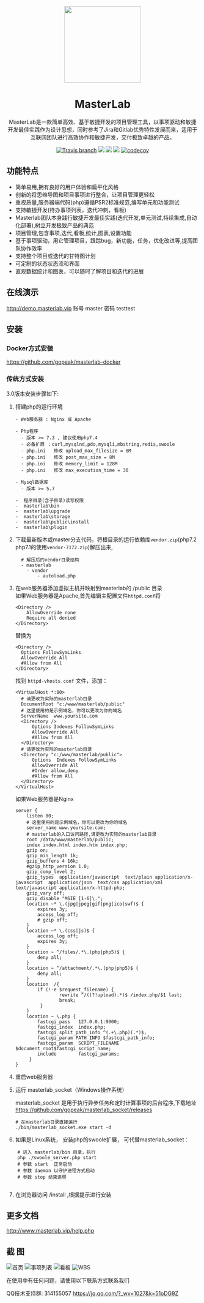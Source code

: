 
<p align="center">
  <a href="http://www.masterlab.vip ">
    <img width="200" src="https://www.masterlab.vip/assets/img/logo.png">
  </a>
</p>

<h1 align="center">MasterLab </h1>

<div align="center">

MasterLab是一款简单高效、基于敏捷开发的项目管理工具，以事项驱动和敏捷开发最佳实践作为设计思想，同时参考了Jira和Gitlab优秀特性发展而来，适用于互联网团队进行高效协作和敏捷开发，交付极致卓越的产品。

[![Travis branch](https://travis-ci.org/gopeak/masterlab.svg?branch=master)](https://travis-ci.org/gopeak/masterlab)
![](https://img.shields.io/travis/php-v/gopeak/masterlab.svg)
![](https://img.shields.io/github/languages/code-size/gopeak/masterlab.svg)
![](https://img.shields.io/github/commit-activity/y/gopeak/masterlab.svg)
[![codecov](https://codecov.io/gh/gopeak/masterlab/branch/master/graph/badge.svg)](https://codecov.io/gh/gopeak/masterlab)
</div>


## 功能特点
- 简单易用,拥有良好的用户体验和扁平化风格
- 创新的将思维导图和项目事项进行整合，让项目管理更轻松
- 重视质量,服务器端代码(php)遵循PSR2标准规范,编写单元和功能测试
- 支持敏捷开发(待办事项列表，迭代冲刺，看板)
- Masterlab团队本身践行敏捷开发最佳实践(迭代开发,单元测试,持续集成,自动化部署),树立开发极致产品的典范
- 项目管理,包含事项,迭代,看板,统计,图表,设置功能
- 基于事项驱动，用它管理项目，跟踪bug，新功能，任务，优化改进等,提高团队协作效率
- 支持整个项目或迭代的甘特图计划
- 可定制的状态状态流和界面
- 直观数据统计和图表，可以随时了解项目和迭代的进展 


## **在线演示**

http://demo.masterlab.vip
账号 master 密码 testtest


## **安装**

### Docker方式安装  
https://github.com/gopeak/masterlab-docker


### 传统方式安装  

3.0版本安装步骤如下:  

 1. 搭建php的运行环境 
     ```
     - Web服务器 : Nginx 或 Apache
     
     - Php程序
       - 版本 >= 7.3 , 建议使用php7.4
       - 必备扩展 ：curl,mysqlnd,pdo,mysqli,mbstring,redis,swoole
       - php.ini   修改 upload_max_filesize = 8M
       - php.ini   修改 post_max_size = 8M
       - php.ini   修改 memory_limit = 128M  
       - php.ini   修改 max_execution_time = 30  
       
     - Mysql数据库
       - 版本 >= 5.7
       
     -  程序目录(含子目录)读写权限
     -  masterlab\bin  
     -  masterlab\upgrade  
     -  masterlab\storage  
     -  masterlab\public\install 
     -  masterlab\plugin 
     ```
 2. 下载最新版本或master分支代码，将根目录的运行依赖库`vendor.zip`(php7.2 php7.1的使用`vendor-7172.zip`)解压出来,   
       ```text
         # 解压后的vendor目录结构
         - masterlab
           - vendor
               - autoload.php 
       ```
 3. 在web服务器添加虚拟主机并映射到masterlab的 /public 目录  
    如果Web服务器是Apache,首先编辑主配置文件`httpd.conf`将  
      ```
      <Directory />
          AllowOverride none
          Require all denied
      </Directory>
      ```
      替换为  
      ```
      <Directory />
        Options FollowSymLinks
        AllowOverride All
        #Allow from All
      </Directory>
      ```
      找到 `httpd-vhosts.conf` 文件，添加：  
      ```text
      <VirtualHost *:80>
        # 请更改为实际的masterlab目录
        DocumentRoot "c:/www/masterlab/public"
        # 这里使用的是示例域名，你可以更改为你的域名
        ServerName  www.yoursite.com
        <Directory />
            Options Indexes FollowSymLinks
            AllowOverride All
            #Allow from All
        </Directory>
        # 请更改为实际的masterlab目录
        <Directory "c:/www/masterlab/public">
            Options  Indexes FollowSymLinks
            AllowOverride All
            #Order allow,deny
            #Allow from All
        </Directory>
      </VirtualHost>
    ```
     如果Web服务器是Nginx  
    ```nginx
    server {
        listen 80;
        # 这里使用的是示例域名，你可以更改为你的域名
        server_name www.yoursite.com;
        # masterlab的入口访问路径,请更改为实际的masterlab目录
        root /data/www/masterlab/public;
        index index.html index.htm index.php; 
        gzip on;
        gzip_min_length 1k;
        gzip_buffers 4 16k;
        #gzip_http_version 1.0;
        gzip_comp_level 2;
        gzip_types  application/javascript  text/plain application/x-javascript  application/json  text/css application/xml text/javascript application/x-httpd-php;
        gzip_vary off;
        gzip_disable "MSIE [1-6]\.";
        location ~* \.(jpg|jpeg|gif|png|ico|swf)$ {
            expires 3y; 
            access_log off; 
            # gzip off;
        }
        location ~* \.(css|js)$ {
            access_log off;
            expires 3y;
        }
        location ~ ^/files/.*\.(php|php5)$ {
            deny all;
        } 
        location ~ ^/attachment/.*\.(php|php5)$ {
            deny all;
        }
        location  /{
            if (!-e $request_filename) {
                    rewrite ^/((?!upload).*)$ /index.php/$1 last;
                    break;
             }
        }
        location ~ \.php {
            fastcgi_pass   127.0.0.1:9000;
            fastcgi_index  index.php;
            fastcgi_split_path_info ^(.+\.php)(.*)$;
            fastcgi_param PATH_INFO $fastcgi_path_info;
            fastcgi_param  SCRIPT_FILENAME  $document_root$fastcgi_script_name;
            include        fastcgi_params;
         }
    }
    
    ```

 4. 重启web服务器  

 5. 运行 masterlab_socket（Windows操作系统）  
    
      masterlab_socket 是用于执行异步任务和定时计算事项的后台程序,下载地址 https://github.com/gopeak/masterlab_socket/releases  
     ```text
    # 在masterlab目录直接运行
    ./bin/masterlab_socket.exe start -d 
    ```
 
     
 6. 如果是Linux系统， 安装php的swoole扩展， 可代替masterlab_socket：
```text
    # 进入 masterlab/bin 目录，执行
    php ./swoole_server.php start
    # 参数 start  正常启动 
    # 参数 daemon 以守护进程方式启动 
    # 参数 stop 结束进程 
    
``` 
     
 7. 在浏览器访问 /install ,根据提示进行安装  
 

 
 
## **更多文档**
http://www.masterlab.vip/help.php


## 截 图
![首页](https://www.masterlab.vip/fireshot/index2.png "首页")
![事项列表](https://www.masterlab.vip/fireshot/issue.png "事项列表")
![看板](https://www.masterlab.vip/fireshot/kanban.png "看板")
![WBS](https://www.masterlab.vip/fireshot/wbs.jpg "思维导图与事项整合")


在使用中有任何问题，请使用以下联系方式联系我们


QQ技术支持群: 314155057 https://jq.qq.com/?_wv=1027&k=51oDG9Z







 
